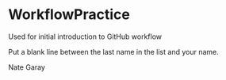 # WorkflowPractice
Used for initial introduction to GitHub workflow

Put a blank line between the last name in the list and your name.

Nate Garay

